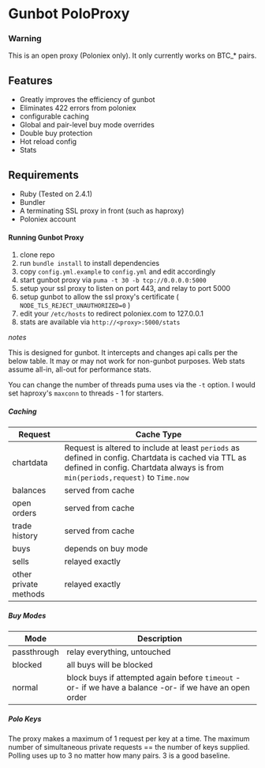 # Gunbot PoloProxy

### **Warning** ###

This is an open proxy (Poloniex only).   It only currently works on BTC_* pairs.

## Features ##

* Greatly improves the efficiency of gunbot
* Eliminates 422 errors from poloniex
* configurable caching
* Global and pair-level buy mode overrides
* Double buy protection
* Hot reload config
* Stats


## Requirements ##

* Ruby (Tested on 2.4.1)
* Bundler
* A terminating SSL proxy in front (such as haproxy)
* Poloniex account

#### Running Gunbot Proxy ####

1. clone repo
2. run `bundle install` to install dependencies
3. copy `config.yml.example` to `config.yml` and edit accordingly
4. start gunbot proxy via `puma -t 30 -b tcp://0.0.0.0:5000`
5. setup your ssl proxy to listen on port 443, and relay to port 5000
6. setup gunbot to allow the ssl proxy's certificate ( `NODE_TLS_REJECT_UNAUTHORIZED=0` )
7. edit your `/etc/hosts` to redirect poloniex.com to 127.0.0.1
5. stats are available via `http://<proxy>:5000/stats`

*notes*

This is designed for gunbot.   It  intercepts and changes api calls per the below table.   It may or may not work for non-gunbot purposes.   Web stats assume all-in, all-out for performance stats.

You can change the number of threads puma uses via the `-t` option.   I would set haproxy's `maxconn` to threads - 1 for starters.


##### Caching #####
Request|Cache Type
---|---
chartdata | Request is altered to include at least `periods` as defined in config.    Chartdata is cached via TTL as defined in config.   Chartdata always is from `min(periods,request)` to `Time.now`
balances | served from cache
open orders | served from cache
trade history | served from cache
buys|depends on buy mode
sells|relayed exactly
other private methods|relayed exactly

##### Buy Modes #####
Mode|Description
---|---
passthrough|relay everything, untouched
blocked|all buys will be blocked
normal|block buys if attempted again before `timeout` -or- if we have a balance -or- if we have an open order


##### Polo Keys #####
The proxy makes a maximum of 1 request per key at a time.   The maximum number of simultaneous private requests == the number of keys supplied.   Polling uses up to 3 no matter how many pairs. 3 is a good baseline.


